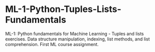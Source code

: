 # ML-1-Python-Tuples-Lists-Fundamentals
ML-1: Python fundamentals for Machine Learning - Tuples and lists exercises. Data structure manipulation, indexing, list methods, and list comprehension. First ML course assignment.
